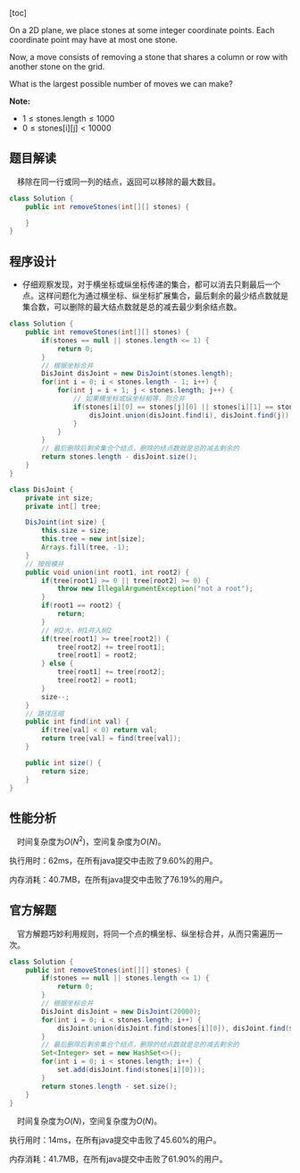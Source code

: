 [toc]

On a 2D plane, we place stones at some integer coordinate points.  Each coordinate point may have at most one stone.

Now, a move consists of removing a stone that shares a column or row with another stone on the grid.

What is the largest possible number of moves we can make?

**Note:**

* $1 \le \text{stones.length} \le 1000$
* $0 \le \text{stones[i][j]} < 10000$



## 题目解读

&emsp;移除在同一行或同一列的结点，返回可以移除的最大数目。

```java
class Solution {
    public int removeStones(int[][] stones) {

    }
}
```

## 程序设计

* 仔细观察发现，对于横坐标或纵坐标传递的集合，都可以消去只剩最后一个点。这样问题化为通过横坐标、纵坐标扩展集合，最后剩余的最少结点数就是集合数，可以删除的最大结点数就是总的减去最少剩余结点数。

```java
class Solution {
    public int removeStones(int[][] stones) {
        if(stones == null || stones.length <= 1) {
            return 0;
        }
        // 根据坐标合并
        DisJoint disJoint = new DisJoint(stones.length);
        for(int i = 0; i < stones.length - 1; i++) {
            for(int j = i + 1; j < stones.length; j++) {
                // 如果横坐标或纵坐标相等，则合并
                if(stones[i][0] == stones[j][0] || stones[i][1] == stones[j][1]) {
                    disJoint.union(disJoint.find(i), disJoint.find(j));
                }
            }
        }
        // 最后删除后剩余集合个结点，删除的结点数就是总的减去剩余的
        return stones.length - disJoint.size();
    }
}

class DisJoint {
    private int size;
    private int[] tree;

    DisJoint(int size) {
        this.size = size;
        this.tree = new int[size];
        Arrays.fill(tree, -1);
    }
    // 按规模并
    public void union(int root1, int root2) {
        if(tree[root1] >= 0 || tree[root2] >= 0) {
            throw new IllegalArgumentException("not a root");
        }
        if(root1 == root2) {
            return;
        }
        // 树2大，树1并入树2
        if(tree[root1] >= tree[root2]) {
            tree[root2] += tree[root1];
            tree[root1] = root2;
        } else {
            tree[root1] += tree[root2];
            tree[root2] = root1;
        }
        size--;
    }
    // 路径压缩
    public int find(int val) {
        if(tree[val] < 0) return val;
        return tree[val] = find(tree[val]);
    }

    public int size() {
        return size;
    }
}
```

## 性能分析

&emsp;时间复杂度为$O(N^2)$，空间复杂度为$O(N)$。

执行用时：62ms，在所有java提交中击败了9.60%的用户。

内存消耗：40.7MB，在所有java提交中击败了76.19%的用户。

## 官方解题

&emsp;官方解题巧妙利用规则，将同一个点的横坐标、纵坐标合并，从而只需遍历一次。

```java
class Solution {
    public int removeStones(int[][] stones) {
        if(stones == null || stones.length <= 1) {
            return 0;
        }
        // 根据坐标合并
        DisJoint disJoint = new DisJoint(20000);
        for(int i = 0; i < stones.length; i++) {
            disJoint.union(disJoint.find(stones[i][0]), disJoint.find(stones[i][1] + 10000));
        }
        // 最后删除后剩余集合个结点，删除的结点数就是总的减去剩余的
        Set<Integer> set = new HashSet<>();
        for(int i = 0; i < stones.length; i++) {
            set.add(disJoint.find(stones[i][0]));
        }
        return stones.length - set.size();
    }
}
```

&emsp;时间复杂度为$O(N)$，空间复杂度为$O(N)$。

执行用时：14ms，在所有java提交中击败了45.60%的用户。

内存消耗：41.7MB，在所有java提交中击败了61.90%的用户。